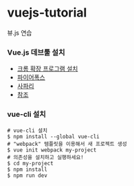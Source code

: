 # vuejs-tutorial
뷰.js 연습


### Vue.js 데브툴 설치
- [크롬 확장 프로그램 설치](https://chrome.google.com/webstore/detail/vuejs-devtools/nhdogjmejiglipccpnnnanhbledajbpd)
- [파이어폭스](https://addons.mozilla.org/en-US/firefox/addon/vue-js-devtools/)
- [사파리](https://github.com/vuejs/vue-devtools/blob/master/docs/workaround-for-safari.md)
- [참조](https://github.com/vuejs/vue-devtools#vue-devtools)

### vue-cli 설치
```
# vue-cli 설치
$ npm install --global vue-cli
# "webpack" 템플릿을 이용해서 새 프로젝트 생성
$ vue init webpack my-project
# 의존성을 설치하고 실행하세요!
$ cd my-project
$ npm install
$ npm run dev
```